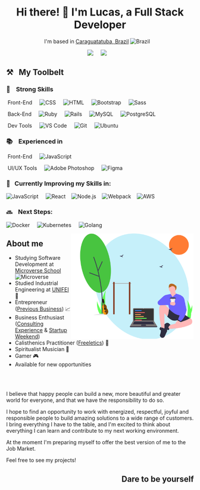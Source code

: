 
<h1 align='center'> Hi there! 👋 I'm Lucas, a Full Stack Developer</h1>

<div align='center'> 
  
I'm based in [Caraguatatuba, Brazil](https://goo.gl/maps/3H6et8vgeiF5eJry7) <img alt="Brazil" title="Brazil" src="https://user-images.githubusercontent.com/59986562/88660817-d7671c80-d0ad-11ea-955a-8d37daf08d30.png" height="24">&nbsp;&nbsp;&nbsp;&nbsp;
</div>
<p align='center'>
  <a href="https://twitter.com/delbel_lucas"><img src="https://img.shields.io/badge/twitter-%231DA1F2.svg?&style=for-the-badge&logo=twitter&logoColor=white" /></a>&nbsp;&nbsp;&nbsp;&nbsp;
  <a href="https://www.linkedin.com/in/lucasdelbel/"><img src="https://img.shields.io/badge/linkedin-%230077B5.svg?&style=for-the-badge&logo=linkedin&logoColor=white" /></a>&nbsp;&nbsp;&nbsp;&nbsp;
</p>

## ⚒&nbsp;&nbsp;&nbsp;My Toolbelt

### 💪&nbsp;&nbsp;&nbsp;&nbsp;Strong Skills<br>

&nbsp;Front-End&nbsp;&nbsp;&nbsp;&nbsp;
<img alt="CSS" title="CSS" src="https://user-images.githubusercontent.com/1680157/87443759-4a5f9600-c5cc-11ea-8ae0-715433c1f781.png" height="24">&nbsp;&nbsp;&nbsp;&nbsp;
<img alt="HTML" title="HTML" src="https://user-images.githubusercontent.com/1680157/87443762-4af82c80-c5cc-11ea-85cf-57be0e83c169.png" height="24">&nbsp;&nbsp;&nbsp;&nbsp;
<img alt=" Bootstrap" title="Bootstrap" src="https://user-images.githubusercontent.com/59986562/88584028-709f2000-d027-11ea-9bf8-e9fd48a16ef2.png" height="24">&nbsp;&nbsp;&nbsp;&nbsp;
<img alt="Sass" title="Sass" src="https://user-images.githubusercontent.com/59986562/88584099-8a406780-d027-11ea-8f4c-12aa78820757.png" height="24">&nbsp;&nbsp;&nbsp;&nbsp;


&nbsp;Back-End&nbsp;&nbsp;&nbsp;&nbsp;
<img alt="Ruby" title="Ruby" src="https://user-images.githubusercontent.com/59986562/88562239-cfa06d00-d006-11ea-95d6-be128984ae49.png" height="24">&nbsp;&nbsp;&nbsp;&nbsp;
<img alt="Rails" title="Rails" src="https://user-images.githubusercontent.com/59986562/88586259-8b26c880-d02a-11ea-93e7-57e6fad8235b.png" height="24">&nbsp;&nbsp;&nbsp;&nbsp;
<img alt="MySQL" title="MySQL" src="https://user-images.githubusercontent.com/59986562/88585130-1010e280-d029-11ea-8a33-cb173b89dd9d.png" height="24">&nbsp;&nbsp;&nbsp;&nbsp;
<img alt="PostgreSQL" title="PostgreSQL" src="https://user-images.githubusercontent.com/59986562/88583306-79432680-d026-11ea-867d-faa77a483554.png" height="24">&nbsp;&nbsp;&nbsp;&nbsp;

&nbsp;Dev Tools&nbsp;&nbsp;&nbsp;&nbsp;
<img alt="VS Code" title="VS Code" src="https://user-images.githubusercontent.com/1680157/87443751-492e6900-c5cc-11ea-9854-f82d4d921133.png" height="24">&nbsp;&nbsp;&nbsp;&nbsp;
<img alt="Git" title="Git" src="https://user-images.githubusercontent.com/1680157/87443755-49c6ff80-c5cc-11ea-954a-579f7c72873a.png" height="24">&nbsp;&nbsp;&nbsp;&nbsp;
<img alt="Ubuntu" title="Ubuntu" src="https://user-images.githubusercontent.com/59986562/95896083-1da15300-0d62-11eb-95bd-c440fdade86c.jpg" height="24">&nbsp;&nbsp;&nbsp;&nbsp;

### 📚&nbsp;&nbsp;&nbsp;&nbsp;Experienced in<br>

&nbsp;Front-End&nbsp;&nbsp;&nbsp;&nbsp;
<img alt="JavaScript" title="JavaScript" src="https://user-images.githubusercontent.com/1680157/87443764-4af82c80-c5cc-11ea-82c2-c368ee12cf6d.png" height="24">&nbsp;&nbsp;&nbsp;&nbsp;

&nbsp;UI/UX Tools&nbsp;&nbsp;&nbsp;&nbsp;
<img alt="Adobe Photoshop" title="Adobe Photoshop" src="https://user-images.githubusercontent.com/59986562/88583329-7f390780-d026-11ea-864b-f98e60e89954.png" height="24">&nbsp;&nbsp;&nbsp;&nbsp;
<img alt="Figma" title="Figma" src="https://user-images.githubusercontent.com/59986562/88583373-89f39c80-d026-11ea-9bdd-a8e606382159.png" height="24">&nbsp;&nbsp;&nbsp;&nbsp;



### 📃&nbsp;&nbsp;&nbsp;Currently Improving my Skills in:

<img alt="JavaScript" title="JavaScript" src="https://user-images.githubusercontent.com/1680157/87443764-4af82c80-c5cc-11ea-82c2-c368ee12cf6d.png" height="24">&nbsp;&nbsp;&nbsp;&nbsp;
<img alt="React" title="React" src="https://user-images.githubusercontent.com/59986562/88585675-c1177d00-d029-11ea-9aae-812458cdd582.png" height="24">&nbsp;&nbsp;&nbsp;&nbsp;<img alt="Node.js" title="Node.js" src="https://user-images.githubusercontent.com/1680157/87443758-4a5f9600-c5cc-11ea-8f63-92e126a1145b.png" height="24">&nbsp;&nbsp;&nbsp;&nbsp;<img alt="Webpack" title="Webpack" src="https://user-images.githubusercontent.com/59986562/88586053-469b2d00-d02a-11ea-9e48-4ca613ced85f.png" height="28">&nbsp;&nbsp;&nbsp;&nbsp;<img alt="AWS" title="AWS" src="https://user-images.githubusercontent.com/59986562/88596572-bb2a9780-d03b-11ea-9f1e-153881caca89.png" height="24">&nbsp;&nbsp;&nbsp;&nbsp; 

### 🔜 &nbsp;&nbsp;&nbsp;Next Steps:

<img alt="Docker" title="Docker" src="https://user-images.githubusercontent.com/59986562/95883298-263d5d80-0d51-11eb-820d-be4577a1c030.png" height="24">&nbsp;&nbsp;&nbsp;&nbsp;
<img alt="Kubernetes" title="Kubernetes" src="https://user-images.githubusercontent.com/59986562/95883278-23426d00-0d51-11eb-864c-3da2669e293d.png" height="24">&nbsp;&nbsp;&nbsp;&nbsp;
<img alt="Golang" title="Golang" src="https://user-images.githubusercontent.com/59986562/95896132-2b56d880-0d62-11eb-840b-721ab0968802.png" height="32">&nbsp;&nbsp;&nbsp;&nbsp;
  
<img width=330px align=right  src=https://github.com/ldelbel/ldelbel/blob/master/assets/image.svg>
<div> 
  
## About me

- Studying Software Development at [Microverse School](https://www.microverse.org/) <img alt="Microverse" title="Microverse" src="https://user-images.githubusercontent.com/59986562/88595658-ced4fe80-d039-11ea-97fd-f6351b7e8d00.png" height="28">&nbsp;&nbsp;&nbsp;&nbsp; 
- Studied Industrial Engineering at [UNIFEI](https://unifei.edu.br/) 📖
- Entrepreneur ([Previous Business](https://www.instagram.com/fitwaydoces/)) 📈
- Business Enthusiast ([Consulting Experience](https://www.facebook.com/itajubaconsultingclub/) & [Startup Weekend](http://communities.techstars.com/brazil/lorena/startup-weekend/10011))
- Calisthenics Practitioner ([Freeletics](https://www.freeletics.com/en/)) 💪
- Spiritualist Musician 🎸
- Gamer 🎮
- Available for new opportunities 

</div>

<br>
<br>


I believe that happy people can build a new, more beautiful and greater world for everyone, and that we have the responsibility to do so.

I hope to find an opportunity to work with energized, respectful, joyful and responsible people to build amazing solutions to a wide range of customers. I bring everything I have to the table, and I'm excited to think about everything I can learn and contribute to my next working environment.

At the moment I'm preparing myself to offer the best version of me to the Job Market.

Feel free to see my projects!

<h2 align=right>Dare to be yourself</h2>
